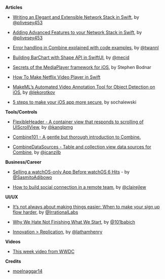 
**Articles**

* [Writing an Elegant and Extensible Network Stack in Swift](https://medium.com/@peterlivesey/writing-an-elegant-and-extensible-network-stack-in-swift-e2f5d9ab3ea9), by  [@plivesey453](https://twitter.com/plivesey453)

* [Adding Advanced Features to your Network Stack in Swift](https://medium.com/device-blogs/adding-advanced-features-to-your-network-stack-in-swift-941ecfff8dc3), by [@plivesey453](https://twitter.com/plivesey453)

* [Error handling in Combine explained with code examples](https://www.avanderlee.com/swift/combine-error-handling), by [@twannl](https://twitter.com/twannl)

* [Building BarChart with Shape API in SwiftUI](https://mecid.github.io/2019/08/14/building-barchart-with-shape-api-in-swiftui), by [@mecid](https://twitter.com/mecid)

* [Secrets of the MediaPlayer framework for iOS](https://www.vaporforums.io/viewThread/55), by Stephen Bodnar

* [How To Make Netflix Video Player in Swift](https://www.zerotoappstore.com/how-to-make-netflix-video-player.html)

* [MakeML’s Automated Video Annotation Tool for Object Detection on iOS](https://heartbeat.fritz.ai/makemls-automated-video-annotation-tool-for-object-detection-on-ios-889ef7bb5253), by [@lekorotkov](https://twitter.com/lekorotkov)

* [5 steps to make your iOS app more secure](https://dev.to/netguru/5-steps-to-make-your-ios-app-more-secure-5a8d), by sochalewski

**Tools/Controls**

* [FlexibleHeader - A container view that responds to scrolling of UIScrollView](https://github.com/k-lpmg/FlexibleHeader), by [@kanglpmg](https://twitter.com/kanglpmg)

* [Combine101 - A gentle but thorough introduction to Combine.](https://github.com/learncombine/Combine101)

* [CombineDataSources - Table and collection view data sources for Combine](https://github.com/combineopensource/CombineDataSources), by [@icanzilb](https://twitter.com/icanzilb)

**Business/Career**

* [Selling a watchOS-only App Before watchOS 6 Hits](https://cutecoder.org/business/watch-in-app-purchase/) - by [@SasmitoAdibowo](https://twitter.com/SasmitoAdibowo)

* [How to build social connection in a remote team](https://m.signalvnoise.com/how-to-build-social-connection-in-a-remote-team/), by [@clairejlew](https://twitter.com/clairejlew)

**UI/UX**

* [It’s not always about making things easier: When to make your sign up flow harder](https://medium.com/behavioral-economics-1/its-not-always-about-making-things-easier-when-to-make-your-sign-up-flow-harder-d7beced800ca), by [@IrrationalLabs](https://twitter.com/IrrationalLabs)

* [Why We Hate Not Finishing What We Start](https://uxplanet.org/zeigarnik-effect-and-its-role-in-user-experience-632a3a5b17f5), by [@101babich](https://twitter.com/101babich)

* [Innovation > Replication](https://uxplanet.org/innovation-replication-2d99b9713a95), by [@lathamhenry](https://twitter.com/lathamhenry)

**Videos**

* [This week video from WWDC](https://developer.apple.com/videos/play/wwdc2018/223/)

**Credits**

* [moelnaggar14](https://github.com/MoElnaggar14)
